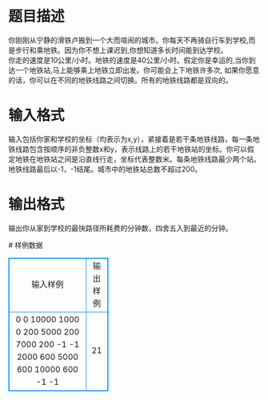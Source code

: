 # 

 
 # 题目描述 
<p>
你刚刚从宁静的滑铁卢搬到一个大而喧闹的城市。你每天不再骑自行车到学校,而是步行和乘地铁。因为你不想上课迟到,你想知道多长时间能到达学校。<br>你走的速度是10公里/小时。地铁的速度是40公里/小时。假定你是幸运的,当你到达一个地铁站,马上能够乘上地铁立即出发。你可能会上下地铁许多次, 如果你愿意的话，你可以在不同的地铁线路之间切换。所有的地铁线路都是双向的。<br></p> 

 
 # 输入格式 
<p>
输入包括你家和学校的坐标（均表示为x,y），紧接着是若干条地铁线路，每一条地铁线路包含按顺序的非负整数x和y，表示线路上的若干地铁站的坐标。你可以假定地铁在地铁站之间是沿直线行走，坐标代表整数米。每条地铁线路最少两个站。地铁线路最后以-1，-1结尾。城市中的地铁站总数不超过200。</p> 

 
 # 输出格式 
<p>
输出你从家到学校的最快路径所耗费的分钟数，四舍五入到最近的分钟。</p> 
# 样例数据
<style>
        table,table tr th, table tr td { border:1px solid #0094ff; }
        table { width: 200px; min-height: 25px; line-height: 25px; text-align: center; border-collapse: collapse;}   
    </style>
<table>
	<tr>
		<td>输入样例</td>
		<td>输出样例</td>
	</tr>
<tr><td>0 0 10000 1000
0 200 5000 200 7000 200 -1 -1 
2000 600 5000 600 10000 600 -1 -1
</td><td>21</td></tr></table>
